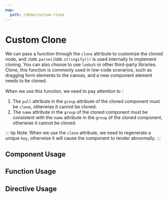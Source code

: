 ```yaml
---
map:
  path: /demo/custom-clone
---
```


# Custom Clone


We can pass a function through the `clone` attribute to customize the cloned node, and `JSON.parse(JSON.stringify())` is used internally to implement cloning. You can also choose to use `lodash` or other third-party libraries. Clone, this function is commonly used in low-code scenarios, such as dragging form elements to the canvas, and a new component element needs to be cloned.

When we use this function, we need to pay attention to：
1. The `pull` attribute in the `group` attribute of the cloned component must be `clone`, otherwise it cannot be cloned.
2. The `name` attribute in the `group` of the cloned component must be consistent with the `name` attribute in the `group` of the cloned component, otherwise it cannot be cloned.

::: tip
Note: When we use the `clone` attribute, we need to regenerate a unique `key`, otherwise it will cause the component to render abnormally.
:::

## Component Usage

<demo src="./demo.vue"
title="Clone using components"
desc="Pass through the pull.clone attribute of the group to realize clone">
</demo>

## Function Usage

<demo src="./function.vue"
title="Cloning using function"
desc="Use function to pass options to achieve cloning">
</demo>

## Directive Usage

<demo src="./directive.vue"
title="Clone using directive"
desc="Cloning with directives passing options">
</demo>
